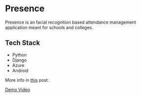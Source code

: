 # Presence
Presence is an facial recognition based attendance management application meant for schools and colleges.

## Tech Stack

 - Python
 - Django
 - Azure
 - Android




More info in [this](https://www.linkedin.com/pulse/machine-learning-real-world-problems-kartheek-surampudi/) post.

[Demo Video](https://www.youtube.com/watch?v=ArWHtbPsmVs&t=12s)
